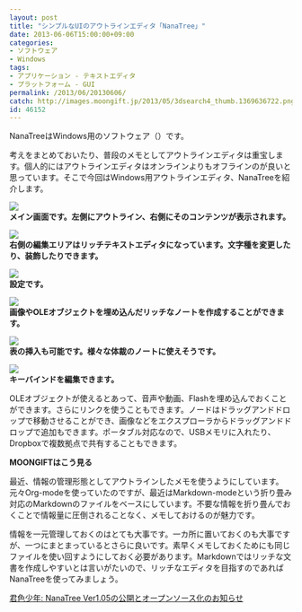 ```yaml
---
layout: post
title: "シンプルなUIのアウトラインエディタ「NanaTree」"
date: 2013-06-06T15:00:00+09:00
categories:
- ソフトウェア
- Windows
tags: 
- アプリケーション - テキストエディタ
- プラットフォーム - GUI
permalink: /2013/06/20130606/
catch: http://images.moongift.jp/2013/05/3dsearch4_thumb.1369636722.png
id: 46152
---
```

NanaTreeはWindows用のソフトウェア（）です。

  
  

考えをまとめておいたり、普段のメモとしてアウトラインエディタは重宝します。個人的にはアウトラインエディタはオンラインよりもオフラインのが良いと思っています。そこで今回はWindows用アウトラインエディタ、NanaTreeを紹介します。

  

[![](http://images.moongift.jp/2013/05/3dsearch1_thumb.1369636712.png)](http://images.moongift.jp/2013/05/3dsearch1.1369636712.png)  
**メイン画面です。左側にアウトライン、右側にそのコンテンツが表示されます。**

  

[![](http://images.moongift.jp/2013/05/3dsearch2_thumb.1369636717.png)](http://images.moongift.jp/2013/05/3dsearch2.1369636717.png)  
**右側の編集エリアはリッチテキストエディタになっています。文字種を変更したり、装飾したりできます。**

  

[![](http://images.moongift.jp/2013/05/3dsearch3_thumb.1369636720.png)](http://images.moongift.jp/2013/05/3dsearch3.1369636720.png)  
**設定です。**

  

[![](http://images.moongift.jp/2013/05/3dsearch4_thumb.1369636722.png)](http://images.moongift.jp/2013/05/3dsearch4.1369636722.png)  
**画像やOLEオブジェクトを埋め込んだリッチなノートを作成することができます。**

  

[![](http://images.moongift.jp/2013/05/3dsearch5_thumb.1369636726.png)](http://images.moongift.jp/2013/05/3dsearch5.1369636726.png)  
**表の挿入も可能です。様々な体裁のノートに使えそうです。**

  

[![](http://images.moongift.jp/2013/05/3dsearch6_thumb.1369636730.png)](http://images.moongift.jp/2013/05/3dsearch6.1369636730.png)  
**キーバインドを編集できます。**

  

OLEオブジェクトが使えるとあって、音声や動画、Flashを埋め込んでおくことができます。さらにリンクを使うこともできます。ノードはドラッグアンドドロップで移動させることができ、画像などをエクスプローラからドラッグアンドドロップで追加もできます。ポータブル対応なので、USBメモリに入れたり、Dropboxで複数拠点で共有することもできます。

  
  
  

**MOONGIFTはこう見る**

  

最近、情報の管理形態としてアウトラインしたメモを使うようにしています。元々Org-modeを使っていたのですが、最近はMarkdown-modeという折り畳み対応のMarkdownのファイルをベースにしています。不要な情報を折り畳んでおくことで情報量に圧倒されることなく、メモしておけるのが魅力です。

  

情報を一元管理しておくのはとても大事です。一カ所に置いておくのも大事ですが、一つにまとまっているとさらに良いです。素早くメモしておくためにも同じファイルを使い回すようにしておく必要があります。Markdownではリッチな文書を作成しやすいとは言いがたいので、リッチなエディタを目指すのであればNanaTreeを使ってみましょう。

  
  

[君色少年: NanaTree Ver1.05の公開とオープンソース化のお知らせ](http://yourcolor.seesaa.net/article/134778238.html)

